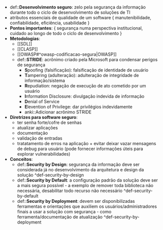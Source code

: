 * def::**Desenvolvimento seguro**: zelo pela segurança da informação durante todo o ciclo de desenvolvimento de soluções de TI
* atributos essenciais de qualidade de um software { manutenibilidade, confiabilidade, eficiência, usabilidade }
* **Pontos importantes**: { segurança numa perspectiva institucional, cuidado ao longo de todo o ciclo de desenvolvimento }
* **Metodologias**:
	* [[SDL]]
	* [[CLASP]]
	* [[OWASP#^owasp-codificacao-segura|OWASP]]
	* def::**STRIDE**: acrônimo criado pela Microsoft para condensar perigos de segurança
		* **S**poofing (falsificação): falsificação de identidade de usuário
		* **T**ampering (adulteração): adulteração de integridade de informação/sistema
		* **R**epudiation: negação de execução de ato cometido por um usuário
		* **I**nformation Disclosure: divulgação indevida de informação
		* **D**enial of Service
		* **E**levention of Privilege: dar privilégios indevidamente
		* anki::Adicionar acrônimo STRIDE
* **Diretrizes para software seguro**:
	* ter senha forte/cofre de senhas
	* atualizar aplicações
	* documentação
	* validação de entradas
	* tratatamento de erros na aplicação + evitar deixar vazar mensagens de debug para usuário (pode fornecer informações úteis para explorar vulnerabilidades)
* **Conceitos**:
	* def::**Security by Design**: segurança da informação deve ser considerada já no desenvolvimento da arquitetura e design da solução ^def-security-by-design
	* def::**Security by Default**: a configuração padrão da solução deve ser a mais segura possível - a exemplo de remover toda biblioteca não necessária, desabilitar todo recurso não necessário ^def-security-by-default
	* def::**Security by Deployment**: devem ser disponibilizadas ferramentas e orientações que auxiliem os usuários/administradores finais a usar a solução com segurança - como ferramenta/documentação de atualização ^def-security-by-deployment
